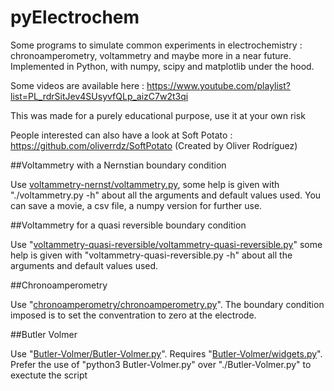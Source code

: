 # pyElectrochem
Some programs to simulate common experiments in electrochemistry : chronoamperometry, voltammetry and maybe more in a near future. Implemented in Python, with numpy, scipy and matplotlib under the hood.

Some videos are available here : 
https://www.youtube.com/playlist?list=PL_rdrSitJev4SUsyvfQLp_aizC7w2t3qi

This was made for a purely educational purpose, use it at your own risk

People interested can also have a look at Soft Potato :
https://github.com/oliverrdz/SoftPotato (Created by Oliver Rodríguez)

##Voltammetry with a Nernstian boundary condition

Use [voltammetry-nernst/voltammetry.py](voltammetry.py), some help is given with "./voltammetry.py -h" about all the arguments and default values used. You can save a movie, a csv file, a numpy version for further use.

##Voltammetry for a quasi reversible boundary condition

Use "[voltammetry-quasi-reversible/voltammetry-quasi-reversible.py](voltammetry-quasi-reversible.py)" some help is given with "voltammetry-quasi-reversible.py -h" about all the arguments and default values used. 

##Chronoamperometry

Use "[chronoamperometry/chronoamperometry.py](chronoamperometry.py)". The boundary condition imposed is to set the conventration to zero at the electrode.

##Butler Volmer

Use "[Butler-Volmer/Butler-Volmer.py](Butler-Volmer.py)". Requires "[Butler-Volmer/widgets.py](widgets.py)". Prefer the use of "python3 Butler-Volmer.py" over "./Butler-Volmer.py" to exectute the script 
